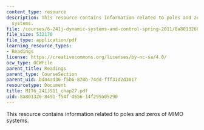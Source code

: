 ```yaml
---
content_type: resource
description: This resource contains information related to poles and zeros of MIMO
  systems.
file: /courses/6-241j-dynamic-systems-and-control-spring-2011/8a8013268491f54fd65614f299a05290_MIT6_241JS11_chap27.pdf
file_size: 532170
file_type: application/pdf
learning_resource_types:
- Readings
license: https://creativecommons.org/licenses/by-nc-sa/4.0/
ocw_type: OCWFile
parent_title: Readings
parent_type: CourseSection
parent_uid: bd44ad36-f5b6-870b-74dd-fff31d2d3017
resourcetype: Document
title: MIT6_241JS11_chap27.pdf
uid: 8a801326-8491-f54f-d656-14f299a05290
---
```

This resource contains information related to poles and zeros of MIMO systems.
